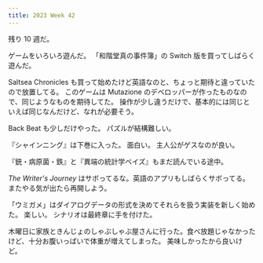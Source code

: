 ```yaml
---
title: 2023 Week 42
---
```


残り 10 週だ。

ゲームをいろいろ遊んだ。
「和階堂真の事件簿」の Switch 版を買ってしばらく遊んだ。

Saltsea Chronicles も買って始めたけど英語なのと、ちょっと期待と違っていたので放置してる。
このゲームは Mutazione のデベロッパーが作ったものなので、同じようなものを期待してた。
操作が少し違うだけで、基本的には同じといえば同じなんだけど、なれが必要そう。

Back Beat も少しだけやった。
パズルが結構難しい。

『シャインニング』は下巻に入った。
面白い。
主人公がゲスなのが良い。

『銃・病原菌・鉄』と『異端の統計学ベイズ』もまだ読んでいる途中。

_The Writer's Journey_ はサボってるな。英語のアプリもしばらくサボってる。
またやる気が出たら再開しよう。

「ウミガメ」はダイアログデータの形式を決めてそれらを扱う実装を新しく始めた。
楽しい。
シナリオは最終章に手を付けた。

木曜日に家族ときんじょのしゃぶしゃぶ屋さんに行った。食べ放題じゃなかったけど、十分お腹いっぱいで体重が増えてしまった。
美味しかったから良いけど。
